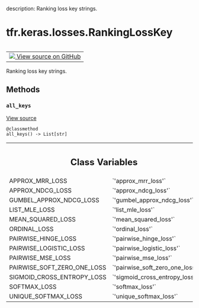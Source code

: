 description: Ranking loss key strings.

<div itemscope itemtype="http://developers.google.com/ReferenceObject">
<meta itemprop="name" content="tfr.keras.losses.RankingLossKey" />
<meta itemprop="path" content="Stable" />
<meta itemprop="property" content="all_keys"/>
<meta itemprop="property" content="APPROX_MRR_LOSS"/>
<meta itemprop="property" content="APPROX_NDCG_LOSS"/>
<meta itemprop="property" content="GUMBEL_APPROX_NDCG_LOSS"/>
<meta itemprop="property" content="LIST_MLE_LOSS"/>
<meta itemprop="property" content="MEAN_SQUARED_LOSS"/>
<meta itemprop="property" content="ORDINAL_LOSS"/>
<meta itemprop="property" content="PAIRWISE_HINGE_LOSS"/>
<meta itemprop="property" content="PAIRWISE_LOGISTIC_LOSS"/>
<meta itemprop="property" content="PAIRWISE_MSE_LOSS"/>
<meta itemprop="property" content="PAIRWISE_SOFT_ZERO_ONE_LOSS"/>
<meta itemprop="property" content="SIGMOID_CROSS_ENTROPY_LOSS"/>
<meta itemprop="property" content="SOFTMAX_LOSS"/>
<meta itemprop="property" content="UNIQUE_SOFTMAX_LOSS"/>
</div>

# tfr.keras.losses.RankingLossKey

<!-- Insert buttons and diff -->

<table class="tfo-notebook-buttons tfo-api nocontent" align="left">
<td>
  <a target="_blank" href="https://github.com/tensorflow/ranking/tree/master/tensorflow_ranking/python/keras/losses.py#L12-L32">
    <img src="https://www.tensorflow.org/images/GitHub-Mark-32px.png" />
    View source on GitHub
  </a>
</td>
</table>

Ranking loss key strings.

<!-- Placeholder for "Used in" -->

## Methods

<h3 id="all_keys"><code>all_keys</code></h3>

<a target="_blank" class="external" href="https://github.com/tensorflow/ranking/tree/master/tensorflow_ranking/python/keras/losses.py#L30-L32">View
source</a>

<pre class="devsite-click-to-copy prettyprint lang-py tfo-signature-link">
<code>@classmethod</code>
<code>all_keys() -> List[str]
</code></pre>

<!-- Tabular view -->
 <table class="responsive fixed orange">
<colgroup><col width="214px"><col></colgroup>
<tr><th colspan="2"><h2 class="add-link">Class Variables</h2></th></tr>

<tr>
<td>
APPROX_MRR_LOSS<a id="APPROX_MRR_LOSS"></a>
</td>
<td>
`'approx_mrr_loss'`
</td>
</tr><tr>
<td>
APPROX_NDCG_LOSS<a id="APPROX_NDCG_LOSS"></a>
</td>
<td>
`'approx_ndcg_loss'`
</td>
</tr><tr>
<td>
GUMBEL_APPROX_NDCG_LOSS<a id="GUMBEL_APPROX_NDCG_LOSS"></a>
</td>
<td>
`'gumbel_approx_ndcg_loss'`
</td>
</tr><tr>
<td>
LIST_MLE_LOSS<a id="LIST_MLE_LOSS"></a>
</td>
<td>
`'list_mle_loss'`
</td>
</tr><tr>
<td>
MEAN_SQUARED_LOSS<a id="MEAN_SQUARED_LOSS"></a>
</td>
<td>
`'mean_squared_loss'`
</td>
</tr><tr>
<td>
ORDINAL_LOSS<a id="ORDINAL_LOSS"></a>
</td>
<td>
`'ordinal_loss'`
</td>
</tr><tr>
<td>
PAIRWISE_HINGE_LOSS<a id="PAIRWISE_HINGE_LOSS"></a>
</td>
<td>
`'pairwise_hinge_loss'`
</td>
</tr><tr>
<td>
PAIRWISE_LOGISTIC_LOSS<a id="PAIRWISE_LOGISTIC_LOSS"></a>
</td>
<td>
`'pairwise_logistic_loss'`
</td>
</tr><tr>
<td>
PAIRWISE_MSE_LOSS<a id="PAIRWISE_MSE_LOSS"></a>
</td>
<td>
`'pairwise_mse_loss'`
</td>
</tr><tr>
<td>
PAIRWISE_SOFT_ZERO_ONE_LOSS<a id="PAIRWISE_SOFT_ZERO_ONE_LOSS"></a>
</td>
<td>
`'pairwise_soft_zero_one_loss'`
</td>
</tr><tr>
<td>
SIGMOID_CROSS_ENTROPY_LOSS<a id="SIGMOID_CROSS_ENTROPY_LOSS"></a>
</td>
<td>
`'sigmoid_cross_entropy_loss'`
</td>
</tr><tr>
<td>
SOFTMAX_LOSS<a id="SOFTMAX_LOSS"></a>
</td>
<td>
`'softmax_loss'`
</td>
</tr><tr>
<td>
UNIQUE_SOFTMAX_LOSS<a id="UNIQUE_SOFTMAX_LOSS"></a>
</td>
<td>
`'unique_softmax_loss'`
</td>
</tr>
</table>
